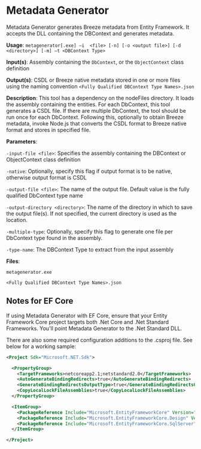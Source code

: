 # Metadata Generator

Metadata Generator generates Breeze metadata from Entity Framework.  It accepts the DLL containing the DBContext and generates metadata.

**Usage**:	`metagenerator[.exe] –i  <file> [-n] [-o <output file>] [-d  <directory>] [-m] –t <DBContext Type>`

**Input(s)**:	Assembly containing the `DbContext`, or the `ObjectContext` class definition

**Output(s)**:	CSDL or Breeze native metadata stored in one or more files using the naming convention `<Fully Qualified DBContext Type Names>.json`

**Description**:	This tool has a dependency on the nodeFiles directory. It loads the assembly containing the entities.  For each DbContext, this tool generates a CSDL file.  If there are multiple DbContext, the tool should be run once for each DbContext.  Following this, optionally to obtain Breeze metadata, invoke Node.js that converts the CSDL format to Breeze native format and stores in specified file.

**Parameters**:

`-input-file <file>`: Specifies the assembly containing the DBContext or ObjectContext class definition

`-native`: Optionally, specify this flag if output format is to be native, otherwise output format is CSDL

`-output-file <file>`: The name of the output file. Default value is the fully qualified DbContext  type name 

`-output-directory <directory>`: The name of the directory in which to save the output file(s).  If not specified, the current directory is used as the location.

`-multiple-type`: Optionally, specify this flag to generate one file per DbContext type found in the assembly.

`-type-name`:  The DBContext Type to extract from the input assembly

**Files**:	

`metagenerator.exe`

`<Fully Qualified DBContext Type Names>.json`

## Notes for EF Core

If using Metadata Generator with EF Core, ensure that your Entity Framework Core project targets both .Net Core and .Net Standard Frameworks.  You'll point Metadata Generator to the .Net Standard DLL.

There are also some required configuration additions to the .csproj file. See below for a working sample:

```XML
<Project Sdk="Microsoft.NET.Sdk">

  <PropertyGroup>
    <TargetFrameworks>netcoreapp2.1;netstandard2.0</TargetFrameworks>
    <AutoGenerateBindingRedirects>true</AutoGenerateBindingRedirects>
    <GenerateBindingRedirectsOutputType>true</GenerateBindingRedirectsOutputType>
    <CopyLocalLockFileAssemblies>true</CopyLocalLockFileAssemblies>
  </PropertyGroup>

  <ItemGroup>
    <PackageReference Include="Microsoft.EntityFrameworkCore" Version="2.1.1" />
    <PackageReference Include="Microsoft.EntityFrameworkCore.Design" Version="2.1.1" />
    <PackageReference Include="Microsoft.EntityFrameworkCore.SqlServer" Version="2.1.1" />
  </ItemGroup>

</Project>
```